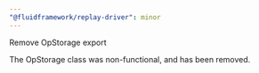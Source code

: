 ```yaml
---
"@fluidframework/replay-driver": minor
---
```


Remove OpStorage export

The OpStorage class was non-functional, and has been removed.
